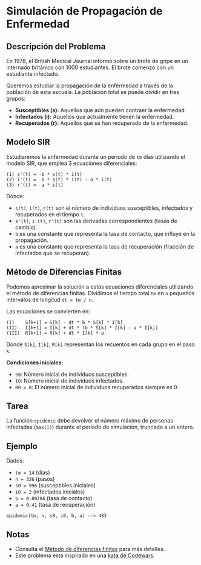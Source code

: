 # Simulación de Propagación de Enfermedad

## Descripción del Problema

En 1978, el British Medical Journal informó sobre un brote de gripe en un internado británico con 1000 estudiantes. El brote comenzó con un estudiante infectado.

Queremos estudiar la propagación de la enfermedad a través de la población de esta escuela. La población total se puede dividir en tres grupos:
-   **Susceptibles (s):** Aquellos que aún pueden contraer la enfermedad.
-   **Infectados (i):** Aquellos que actualmente tienen la enfermedad.
-   **Recuperados (r):** Aquellos que se han recuperado de la enfermedad.

## Modelo SIR

Estudiaremos la enfermedad durante un período de `tm` días utilizando el modelo SIR, que emplea 3 ecuaciones diferenciales:

```
(1) s'(t) = -b * s(t) * i(t)
(2) i'(t) =  b * s(t) * i(t) - a * i(t)
(3) r'(t) =  a * i(t)
```

Donde:
-   `s(t)`, `i(t)`, `r(t)` son el número de individuos susceptibles, infectados y recuperados en el tiempo `t`.
-   `s'(t)`, `i'(t)`, `r'(t)` son las derivadas correspondientes (tasas de cambio).
-   `b` es una constante que representa la tasa de contacto, que influye en la propagación.
-   `a` es una constante que representa la tasa de recuperación (fracción de infectados que se recuperan).

## Método de Diferencias Finitas

Podemos aproximar la solución a estas ecuaciones diferenciales utilizando el método de diferencias finitas. Dividimos el tiempo total `tm` en `n` pequeños intervalos de longitud `dt = tm / n`.

Las ecuaciones se convierten en:

```
(I)    S[k+1] = S[k] - dt * b * S[k] * I[k]
(II)   I[k+1] = I[k] + dt * (b * S[k] * I[k] - a * I[k])
(III)  R[k+1] = R[k] + dt * I[k] * a
```

Donde `S[k]`, `I[k]`, `R[k]` representan los recuentos en cada grupo en el paso `k`.

**Condiciones iniciales:**
-   `S0`: Número inicial de individuos susceptibles.
-   `I0`: Número inicial de individuos infectados.
-   `R0 = 0`: El número inicial de individuos recuperados siempre es 0.

## Tarea

La función `epidemic` debe devolver el número máximo de personas infectadas (`max(I)`) durante el período de simulación, truncado a un entero.

## Ejemplo

Dados:
-   `tm = 14` (días)
-   `n = 336` (pasos)
-   `s0 = 996` (susceptibles iniciales)
-   `i0 = 2` (infectados iniciales)
-   `b = 0.00206` (tasa de contacto)
-   `a = 0.41` (tasa de recuperación)

```
epidemic(tm, n, s0, i0, b, a) --> 483
```

## Notas

-   Consulta el [Método de diferencias finitas](https://es.wikipedia.org/wiki/M%C3%A9todo_de_las_diferencias_finitas#Ejemplo:_Ecuaci%C3%B3n_diferencial_ordinaria) para más detalles.
-   Este problema está inspirado en una [kata de Codewars](http://www.codewars.com/kata/56347fcfd086de8f11000014).